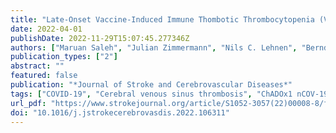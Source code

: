 ```yaml
---
title: "Late-Onset Vaccine-Induced Immune Thombotic Thrombocytopenia (VITT) with Cerebral Venous Sinus Thrombosis"
date: 2022-04-01
publishDate: 2022-11-29T15:07:45.277346Z
authors: ["Maruan Saleh", "Julian Zimmermann", "Nils C. Lehnen", "Bernd Pötzsch", "Johannes M. Weller"]
publication_types: ["2"]
abstract: ""
featured: false
publication: "*Journal of Stroke and Cerebrovascular Diseases*"
tags: ["COVID-19", "Cerebral venous sinus thrombosis", "ChADOx1 nCOV-19", "PF4", "VIPIT", "VITT"]
url_pdf: "https://www.strokejournal.org/article/S1052-3057(22)00008-8/fulltext"
doi: "10.1016/j.jstrokecerebrovasdis.2022.106311"
---
```


